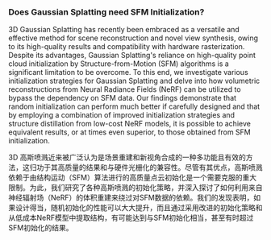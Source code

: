 ### Does Gaussian Splatting need SFM Initialization?

3D Gaussian Splatting has recently been embraced as a versatile and effective method for scene reconstruction and novel view synthesis, owing to its high-quality results and compatibility with hardware rasterization. Despite its advantages, Gaussian Splatting's reliance on high-quality point cloud initialization by Structure-from-Motion (SFM) algorithms is a significant limitation to be overcome. To this end, we investigate various initialization strategies for Gaussian Splatting and delve into how volumetric reconstructions from Neural Radiance Fields (NeRF) can be utilized to bypass the dependency on SFM data. Our findings demonstrate that random initialization can perform much better if carefully designed and that by employing a combination of improved initialization strategies and structure distillation from low-cost NeRF models, it is possible to achieve equivalent results, or at times even superior, to those obtained from SFM initialization.

3D 高斯喷溅近来被广泛认为是场景重建和新视角合成的一种多功能且有效的方法，这归功于其高质量的结果和与硬件光栅化的兼容性。尽管有其优点，高斯喷溅依赖于由结构运动（SFM）算法进行的高质量点云初始化是一个需要克服的重大限制。为此，我们研究了各种高斯喷溅的初始化策略，并深入探讨了如何利用来自神经辐射场（NeRF）的体积重建来绕过对SFM数据的依赖。我们的发现表明，如果设计得当，随机初始化的性能可以大大提升，而且通过采用改进的初始化策略和从低成本NeRF模型中提取结构，有可能达到与SFM初始化相当，甚至有时超过SFM初始化的结果。
